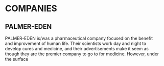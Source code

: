 # COMPANIES

## PALMER-EDEN
PALMER-EDEN is/was a pharmaceutical company focused on the benefit and improvement of human life. Their scientists work day and night to develop cures and medicine, and their advertisements make it seem as though they are the premier company to go to for medicine. However, under the surface
